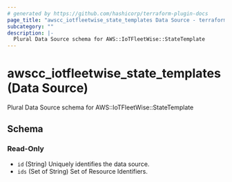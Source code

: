 ```yaml
---
# generated by https://github.com/hashicorp/terraform-plugin-docs
page_title: "awscc_iotfleetwise_state_templates Data Source - terraform-provider-awscc"
subcategory: ""
description: |-
  Plural Data Source schema for AWS::IoTFleetWise::StateTemplate
---
```


# awscc_iotfleetwise_state_templates (Data Source)

Plural Data Source schema for AWS::IoTFleetWise::StateTemplate



<!-- schema generated by tfplugindocs -->
## Schema

### Read-Only

- `id` (String) Uniquely identifies the data source.
- `ids` (Set of String) Set of Resource Identifiers.
